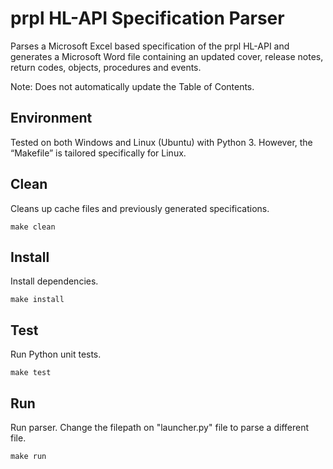 # prpl HL-API Specification Parser

Parses a Microsoft Excel based specification of the prpl HL-API and generates a Microsoft Word file containing an updated cover, release notes, return codes, objects, procedures and events.

Note: Does not automatically update the Table of Contents.

## Environment

Tested on both Windows and Linux (Ubuntu) with Python 3. However, the “Makefile” is tailored specifically for Linux.

## Clean
Cleans up cache files and previously generated specifications.

```
make clean
```

## Install
Install dependencies.

```
make install
```

## Test
Run Python unit tests.

```
make test
```

## Run
Run parser. Change the filepath on "launcher.py" file to parse a different file.

```
make run
```